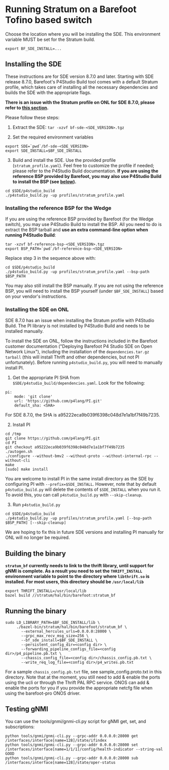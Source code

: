 # Running Stratum on a Barefoot Tofino based switch

Choose the location where you will be installing the SDE. This environment
variable MUST be set for the Stratum build.
```
export BF_SDE_INSTALL=...
```

## Installing the SDE

These instructions are for SDE version 8.7.0 and later. Starting with SDE
release 8.7.0, Barefoot's P4Studio Build tool comes with a default Stratum
profile, which takes care of installing all the necessary dependencies and
builds the SDE with the appropriate flags.

**There is an issue with the Stratum profile on ONL for SDE 8.7.0, please refer
  to [this section](#installing-the-sde-on-onl).**

Please follow these steps:

 1. Extract the SDE: `tar -xzvf bf-sde-<SDE_VERSION>.tgz`

 2. Set the required environment variables
```
export SDE=`pwd`/bf-sde-<SDE_VERSION>
export SDE_INSTALL=$BF_SDE_INSTALL
```

 3. Build and install the SDE. Use the provided profile
    (`stratum_profile.yaml`). Feel free to customize the profile if needed;
    please refer to the P4Studio Build documentation. **If you are using the
    reference BSP provided by Barefoot, you may also use P4Studio Build to
    install the BSP (see
    [below](#installing-the-reference-bsp-for-the-wedge)).**
```
cd $SDE/p4studio_build
./p4studio_build.py -up profiles/stratum_profile.yaml
```

### Installing the reference BSP for the Wedge

If you are using the reference BSP provided by Barefoot (for the Wedge switch),
you may use P4Studio Build to install the BSP. All you need to do is extract the
BSP tarball and **use an extra command-line option when running P4Studio
Build**:

```
tar -xzvf bf-reference-bsp-<SDE_VERSION>.tgz
export BSP_PATH=`pwd`/bf-reference-bsp-<SDE_VERSION>
```
Replace step 3 in the sequence above with:
```
cd $SDE/p4studio_build
./p4studio_build.py -up profiles/stratum_profile.yaml --bsp-path $BSP_PATH
```

You may also still install the BSP manually. If you are not using the reference
BSP, you will need to install the BSP yourself (under `$BF_SDE_INSTALL`) based
on your vendor's instructions.

### Installing the SDE on ONL

SDE 8.7.0 has an issue when installing the Stratum profile with P4Studio
Build. The PI library is not installed by P4Studio Build and needs to be
installed manually.

To install the SDE on ONL, follow the instructions included in the Barefoot
customer documentation ("Deploying Barefoot P4 Studio SDE on Open Network
Linux"), including the installation of the `dependencies.tar.gz tarball` (this
will install Thrift and other dependencies, but not PI unfortunately). Before
running `p4studio_build.py`, you will need to manually install PI.

 1. Get the appropriate PI SHA from
 `$SDE/p4studio_build/dependencies.yaml`. Look for the following:
```
pi:
    mode: 'git clone'
    url: 'https://github.com/p4lang/PI.git'
    default_sha: <SHA>
```

For SDE 8.7.0, the SHA is a95222eca9b039f6398c048d7e1a1bf7f49b7235.

 2. Install PI
```
cd /tmp
git clone https://github.com/p4lang/PI.git
cd PI
git checkout a95222eca9b039f6398c048d7e1a1bf7f49b7235
./autogen.sh
./configure --without-bmv2 --without-proto --without-internal-rpc --without-cli
make
[sudo] make install
```

You are welcome to install PI in the same install directory as the SDE by
configuring PI with `--prefix=$SDE_INSTALL`. However, note that by default
`p4studio_build.py` will delete the contents of `$SDE_INSTALL` when you run
it. To avoid this, you can call `p4studio_build.py` with `--skip-cleanup`.

 3. Run `p4studio_build.py`
```
cd $SDE/p4studio_build
./p4studio_build.py -up profiles/stratum_profile.yaml [--bsp-path $BSP_PATH] [--skip-cleanup]
```

We are hoping to fix this in future SDE versions and installing PI manually for
ONL will no longer be required.

## Building the binary

**`stratum_bf` currently needs to link to the thrift library, until support for
  gNMI is complete. As a result you need to set the `THRIFT_INSTALL` environment
  variable to point to the directory where `libthrift.so` is installed. For most
  users, this directory should be `/usr/local/lib`**
```
export THRIFT_INSTALL=/usr/local/lib
bazel build //stratum/hal/bin/barefoot:stratum_bf
```

## Running the binary

```
sudo LD_LIBRARY_PATH=$BF_SDE_INSTALL/lib \
     ./bazel-bin/stratum/hal/bin/barefoot/stratum_bf \
       --external_hercules_urls=0.0.0.0:28000 \
       --grpc_max_recv_msg_size=256 \
       --bf_sde_install=$BF_SDE_INSTALL \
       --persistent_config_dir=<config dir> \
       --forwarding_pipeline_configs_file=<config dir>/p4_pipeline.pb.txt \
       --chassis_config_file=<config dir>/chassis_config.pb.txt \
       --write_req_log_file=<config dir>/p4_writes.pb.txt
```

For a sample `chassis_config.pb.txt` file, see sample_config.proto.txt in this
directory. Note that at the moment, you still need to add & enable the ports
using the ucli or through the Thrift PAL RPC service. ONOS can add & enable the
ports for you if you provide the appropriate netcfg file when using the
barefoot-pro ONOS driver.

## Testing gNMI

You can use the tools/gnmi/gnmi-cli.py script for gNMI get, set, and subscriptions:
```
python tools/gnmi/gnmi-cli.py --grpc-addr 0.0.0.0:28000 get /interfaces/interface[name=128]/state/ifindex
python tools/gnmi/gnmi-cli.py --grpc-addr 0.0.0.0:28000 set /interfaces/interface[name=1/1/1]/config/health-indicator --string-val GOOD
python tools/gnmi/gnmi-cli.py --grpc-addr 0.0.0.0:28000 sub /interfaces/interface[name=128]/state/oper-status
```

